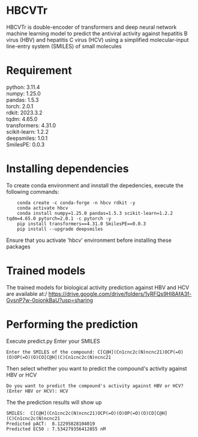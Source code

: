 # HBCVTr
HBCVTr is double-encoder of transformers and deep neural network machine learning model to predict the antiviral activity against hepatitis B virus (HBV) and hepatitis C virus (HCV) using a simplified molecular-input line-entry system (SMILES) of small molecules 
# Requirement
python: 3.11.4\
numpy: 1.25.0\
pandas: 1.5.3\
torch: 2.0.1\
rdkit: 2023.3.2\
tqdm: 4.65.0\
transformers: 4.31.0\
scikit-learn: 1.2.2\
deepsmiles: 1.0.1\
SmilesPE: 0.0.3

# Installing dependencies
To create conda environment and innstall the depedencies, execute the following commands:

        conda create -c conda-forge -n hbcv rdkit -y
        conda activate hbcv
        conda install numpy=1.25.0 pandas=1.5.3 scikit-learn=1.2.2 tqdm=4.65.0 pytorch=2.0.1 -c pytorch -y
        pip install transformers==4.31.0 SmilesPE==0.0.3
        pip install --upgrade deepsmiles
        
Ensure that you activate 'hbcv' environment before installing these packages

# Trained models
The trained models for biological activity prediction against HBV and HCV are available at:/
https://drive.google.com/drive/folders/1yRFQs9Hl8AfA3f-GvsnP7w-0oionkBaU?usp=sharing

# Performing the prediction
Execute predict.py
Enter your SMILES

    Enter the SMILES of the compound: C[C@H](Cn1cnc2c(N)ncnc21)OCP(=O)(O)OP(=O)(O)CO[C@H](C)Cn1cnc2c(N)ncnc21

Then select whether you want to predict the compound's activity against HBV or HCV

    Do you want to predict the compound's activity against HBV or HCV? (Enter HBV or HCV): HCV

The the prediction results will show up
    
    SMILES:  C[C@H](Cn1cnc2c(N)ncnc21)OCP(=O)(O)OP(=O)(O)CO[C@H](C)Cn1cnc2c(N)ncnc21
    Predicted pACT:  8.12295828104019
    Predicted EC50 : 7.534279356412855 nM
    
